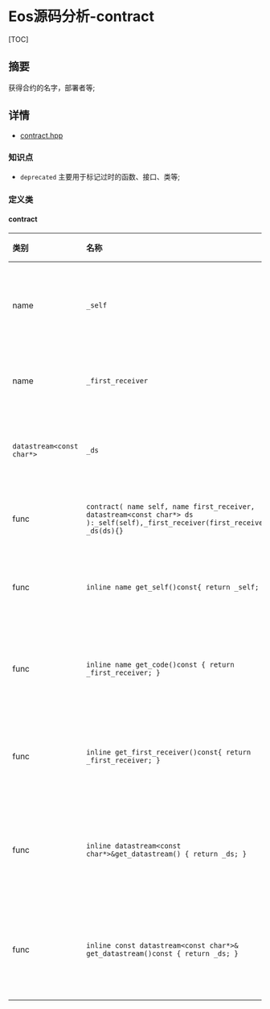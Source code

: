 # Eos源码分析-contract

[TOC]



## 摘要

获得合约的名字，部署者等;



## 详情

* [contract.hpp](https://github.com/hanjingo/eosio.cdt/blob/master/libraries/eosiolib/contracts/eosio/contract.hpp)

### 知识点

- `deprecated` 主要用于标记过时的函数、接口、类等;

### 定义类
#### contract
|类别|名称|注释|
|:---|:---|:---|
|name|`_self`|合约部署者名字|
|name|`_first_receiver`|合约部署者|
|`datastream<const char*>`|`_ds`|数据流处理器|
|func|`contract( name self, name first_receiver, datastream<const char*> ds ):_self(self),_first_receiver(first_receiver), _ds(ds){}`|new一个合约|
|func|`inline name get_self()const{ return _self; }`|返回合约名字|
|func|`inline name get_code()const { return _first_receiver; }`|返回合约部署者|
|func|`inline get_first_receiver()const{ return _first_receiver; }`|返回合约部署者|
|func|`inline datastream<const char*>&get_datastream() { return _ds; }`|返回数据流处理器|
|func|`inline const datastream<const char*>& get_datastream()const { return _ds; }`|返回数据流处理器|

